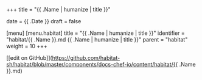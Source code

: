 +++
title = "{{ .Name | humanize | title }}"

date = {{ .Date }}
draft = false

[menu]
  [menu.habitat]
    title = "{{ .Name | humanize | title }}"
    identifier = "habitat/{{ .Name }}.md {{ .Name | humanize | title }}"
    parent = "habitat"
    weight = 10
+++

[\[edit on GitHub\]](https://github.com/habitat-sh/habitat/blob/master/components/docs-chef-io/content/habitat/{{ .Name }}.md)

